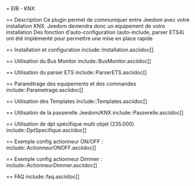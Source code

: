 = EIB - KNX

== Description
Ce plugin permet de communiquer entre Jeedom avec votre installation KNX.
Jeedom deviendra donc un equipement de votre installation 
Des fonction d'auto-configuration (auto-include, parser ETS4) ont été implémenté pour permettre une mise en place rapide

== Installation et configuration
include::Installation.asciidoc[]

== Utilisation du Bus Monitor
include::BusMonitor.asciidoc[]

== Utilisation du parser ETS
include::ParserETS.asciidoc[]

== Paramétrage des equipements et des commandes
include::Parametrage.asciidoc[]

== Utilisation des Templates
include::Templates.asciidoc[]

== Utilisation de la passerelle Jeedom/KNX
include::Passerelle.asciidoc[]

== Utilisation de dpt spécifique multi objet (235.000)
include::DptSpecifique.asciidoc[]

== Exemple config actionneur ON/OFF :
include::ActionneurONOFF.asciidoc[]

== Exemple config actionneur Dimmer :
include::ActionneurDimmer.asciidoc[]

== FAQ
include::faq.asciidoc[]